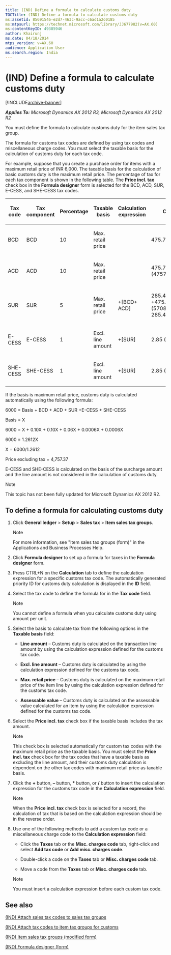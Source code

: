 ```yaml
---
title: (IND) Define a formula to calculate customs duty
TOCTitle: (IND) Define a formula to calculate customs duty
ms:assetid: 85691546-e2d7-463c-9acc-c6ad1a2c0185
ms:mtpsurl: https://technet.microsoft.com/library/JJ677982(v=AX.60)
ms:contentKeyID: 49385946
author: Khairunj
ms.date: 04/18/2014
mtps_version: v=AX.60
audience: Application User
ms.search.region: India
---
```


# (IND) Define a formula to calculate customs duty 


[!INCLUDE[archive-banner](includes/archive-banner.md)]


_**Applies To:** Microsoft Dynamics AX 2012 R3, Microsoft Dynamics AX 2012 R2_

You must define the formula to calculate customs duty for the item sales tax group.

The formula for customs tax codes are defined by using tax codes and miscellaneous charge codes. You must select the taxable basis for the calculation of customs duty for each tax code.

For example, suppose that you create a purchase order for items with a maximum retail price of INR 6,000. The taxable basis for the calculation of basic customs duty is the maximum retail price. The percentage of tax for each tax component is shown in the following table. The **Price incl. tax** check box in the **Formula designer** form is selected for the BCD, ACD, SUR, E-CESS, and SHE-CESS tax codes.

<table style="width:100%;">
<colgroup>
<col style="width: 16%" />
<col style="width: 16%" />
<col style="width: 16%" />
<col style="width: 16%" />
<col style="width: 16%" />
<col style="width: 16%" />
</colgroup>
<thead>
<tr class="header">
<th><p>Tax code</p></th>
<th><p>Tax component</p></th>
<th><p>Percentage</p></th>
<th><p>Taxable basis</p></th>
<th><p>Calculation expression</p></th>
<th><p>Customs duty</p></th>
</tr>
</thead>
<tbody>
<tr class="odd">
<td><p>BCD</p></td>
<td><p>BCD</p></td>
<td><p>10</p></td>
<td><p>Max. retail price</p></td>
<td><p></p></td>
<td><p>475.74(4757.37*10%)</p></td>
</tr>
<tr class="even">
<td><p>ACD</p></td>
<td><p>ACD</p></td>
<td><p>10</p></td>
<td><p>Max. retail price</p></td>
<td><p></p></td>
<td><p>475.74 (4757.37*10%)</p></td>
</tr>
<tr class="odd">
<td><p>SUR</p></td>
<td><p>SUR</p></td>
<td><p>5</p></td>
<td><p>Max. retail price</p></td>
<td><p>+[BCD+ ACD]</p></td>
<td><p>285.45 (4757.37 +475.74+475.74 = (5708.85*5% = 285.45)</p></td>
</tr>
<tr class="even">
<td><p>E-CESS</p></td>
<td><p>E-CESS</p></td>
<td><p>1</p></td>
<td><p>Excl. line amount</p></td>
<td><p>+[SUR]</p></td>
<td><p>2.85 (285.45*1%)</p></td>
</tr>
<tr class="odd">
<td><p>SHE-CESS</p></td>
<td><p>SHE-CESS</p></td>
<td><p>1</p></td>
<td><p>Excl. line amount</p></td>
<td><p>+[SUR]</p></td>
<td><p>2.85 (285.45*1%)</p></td>
</tr>
</tbody>
</table>


If the basis is maximum retail price, customs duty is calculated automatically using the following formula:

6000 = Basis + BCD + ACD + SUR +E-CESS + SHE-CESS

Basis = X

6000 = X + 0.10X + 0.10X + 0.06X + 0.0006X + 0.0006X

6000 = 1.2612X

X = 6000/1.2612

Price excluding tax = 4,757.37

E-CESS and SHE-CESS is calculated on the basis of the surcharge amount and the line amount is not considered in the calculation of customs duty.


> [!NOTE]
> <P>This topic has not been fully updated for Microsoft Dynamics AX 2012 R2.</P>



## To define a formula for calculating customs duty

1.  Click **General ledger** \> **Setup** \> **Sales tax** \> **Item sales tax groups**.
    

    > [!NOTE]
    > <P>For more information, see "Item sales tax groups (form)" in the Applications and Business Processes Help.</P>



2.  Click **Formula designer** to set up a formula for taxes in the **Formula designer** form.

3.  Press CTRL+N on the **Calculation** tab to define the calculation expression for a specific customs tax code. The automatically generated priority ID for customs duty calculation is displayed in the **ID** field.

4.  Select the tax code to define the formula for in the **Tax code** field.
    

    > [!NOTE]
    > <P>You cannot define a formula when you calculate customs duty using amount per unit.</P>



5.  Select the basis to calculate tax from the following options in the **Taxable basis** field:
    
      - **Line amount** – Customs duty is calculated on the transaction line amount by using the calculation expression defined for the customs tax code.
    
      - **Excl. line amount** – Customs duty is calculated by using the calculation expression defined for the customs tax code.
    
      - **Max. retail price** – Customs duty is calculated on the maximum retail price of the item line by using the calculation expression defined for the customs tax code.
    
      - **Assessable value** – Customs duty is calculated on the assessable value calculated for an item by using the calculation expression defined for the customs tax code.

6.  Select the **Price incl. tax** check box if the taxable basis includes the tax amount.
    

    > [!NOTE]
    > <P>This check box is selected automatically for custom tax codes with the maximum retail price as the taxable basis. You must select the <STRONG>Price incl. tax</STRONG> check box for the tax codes that have a taxable basis as excluding the line amount, and their customs duty calculation is dependent on the other tax codes with maximum retail price as taxable basis.</P>



7.  Click the **+** button, **–** button, **\*** button, or **/** button to insert the calculation expression for the customs tax code in the **Calculation expression** field.
    

    > [!NOTE]
    > <P>When the <STRONG>Price incl. tax</STRONG> check box is selected for a record, the calculation of tax that is based on the calculation expression should be in the reverse order.</P>



8.  Use one of the following methods to add a custom tax code or a miscellaneous charge code to the **Calculation expression** field:
    
      - Click the **Taxes** tab or the **Misc. charges code** tab, right-click and select **Add tax code** or **Add misc. charges code**.
    
      - Double-click a code on the **Taxes** tab or **Misc. charges code** tab.
    
      - Move a code from the **Taxes** tab or **Misc. charges code** tab.
    

    > [!NOTE]
    > <P>You must insert a calculation expression before each custom tax code.</P>



## See also

[(IND) Attach sales tax codes to sales tax groups](ind-attach-sales-tax-codes-to-sales-tax-groups.md)

[(IND) Attach tax codes to item tax groups for customs](ind-attach-tax-codes-to-item-tax-groups-for-customs.md)

[(IND) Item sales tax groups (modified form)](https://technet.microsoft.com/library/jj710918\(v=ax.60\))

[(IND) Formula designer (form)](https://technet.microsoft.com/library/jj677983\(v=ax.60\))

  



